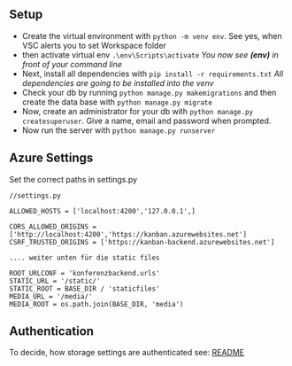 ## Setup
- Create the virtual environment with `python -m venv env`. See yes, when VSC alerts you to set Workspace folder
- then activate virtual env `.\env\Scripts\activate`
*You now see **(env)** in front of your command line*
- Next, install all dependencies with `pip install -r requirements.txt`
*All dependencies are going to be installed into the venv*
- Check your db by running `python manage.py makemigrations` and then create the data base with `python manage.py migrate`
- Now, create an administrator for your db with `python manage.py createsuperuser`. Give a name, email and password when prompted.
- Now run the server with `python manage.py runserver`

## Azure Settings
Set the correct paths in settings.py

```
//settings.py

ALLOWED_HOSTS = ['localhost:4200','127.0.0.1',]

CORS_ALLOWED_ORIGINS = ['http://localhost:4200','https://kanban.azurewebsites.net']
CSRF_TRUSTED_ORIGINS = ['https://kanban-backend.azurewebsites.net']

.... weiter unten für die static files

ROOT_URLCONF = 'konferenzbackend.urls'
STATIC_URL = '/static/'
STATIC_ROOT = BASE_DIR / 'staticfiles'
MEDIA_URL = '/media/'
MEDIA_ROOT = os.path.join(BASE_DIR, 'media')
```

## Authentication
To decide, how storage settings are authenticated see: [README](README.md)
